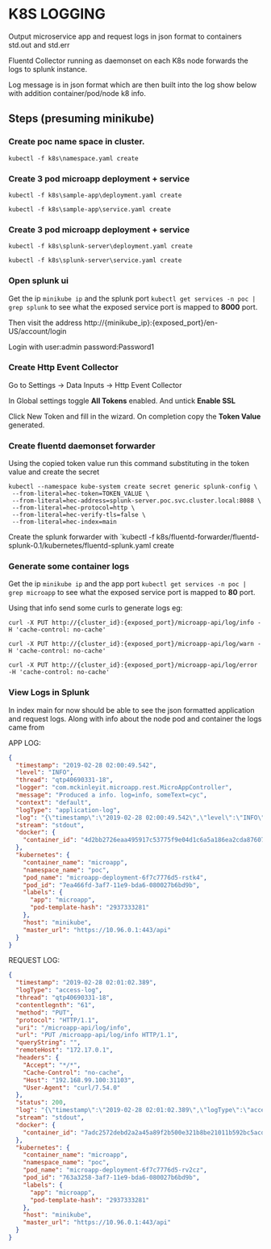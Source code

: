 # K8S LOGGING

Output microservice app and request logs in json format to containers std.out and std.err

Fluentd Collector running as daemonset on each K8s node forwards the logs to splunk instance.

Log message is in json format which are then built into the log show below with addition container/pod/node k8 info.


## Steps (presuming minikube)

### Create **poc** name space in cluster.
`kubectl -f k8s\namespace.yaml create`

### Create 3 pod microapp deployment  + service
`kubectl -f k8s\sample-app\deployment.yaml create`

`kubectl -f k8s\sample-app\service.yaml create`

### Create 3 pod microapp deployment  + service
`kubectl -f k8s\splunk-server\deployment.yaml create`

`kubectl -f k8s\splunk-server\service.yaml create`

### Open splunk ui
Get the ip `minikube ip` and the splunk port `kubectl get services -n poc | grep splunk` to see what the exposed service port is mapped to **8000** port.

Then visit the address http://{minikube_ip}:{exposed_port}/en-US/account/login

Login with user:admin password:Password1

### Create Http Event Collector

Go to Settings -> Data Inputs -> Http Event Collector

In Global settings toggle **All Tokens** enabled. And untick **Enable SSL**

Click New Token and fill in the wizard. On completion copy the **Token Value** generated.

### Create fluentd daemonset forwarder

Using the copied token value run this command substituting in the token value and create the secret
 
 ```
 kubectl --namespace kube-system create secret generic splunk-config \
  --from-literal=hec-token=TOKEN_VALUE \
  --from-literal=hec-address=splunk-server.poc.svc.cluster.local:8088 \
  --from-literal=hec-protocol=http \
  --from-literal=hec-verify-tls=false \
  --from-literal=hec-index=main
 ```
 
 Create the splunk forwarder with `kubectl -f k8s/fluentd-forwarder/fluentd-splunk-0.1/kubernetes/fluentd-splunk.yaml create
 
 ### Generate some container logs
 Get the ip `minikube ip` and the app port `kubectl get services -n poc | grep microapp` to see what the exposed service port is mapped to **80** port.
 
 Using that info send some curls to generate logs eg:
 
  
 `curl -X PUT http://{cluster_id}:{exposed_port}/microapp-api/log/info -H 'cache-control: no-cache'`
   
 `curl -X PUT http://{cluster_id}:{exposed_port}/microapp-api/log/warn -H 'cache-control: no-cache'`
  
 `curl -X PUT http://{cluster_id}:{exposed_port}/microapp-api/log/error -H 'cache-control: no-cache'`
  
### View Logs in Splunk

In index main for now should be able to see the json formatted application and request logs. Along with info about the node pod and container the logs came from

APP LOG:
```json
{
  "timestamp": "2019-02-28 02:00:49.542",
  "level": "INFO",
  "thread": "qtp40690331-18",
  "logger": "com.mckinleyit.microapp.rest.MicroAppController",
  "message": "Produced a info. log=info, someText=cyc",
  "context": "default",
  "logType": "application-log",
  "log": "{\"timestamp\":\"2019-02-28 02:00:49.542\",\"level\":\"INFO\",\"thread\":\"qtp40690331-18\",\"logger\":\"com.mckinleyit.microapp.rest.MicroAppController\",\"message\":\"Produced a info. log=info, someText=cyc\",\"context\":\"default\",\"logType\":\"application-log\"}\n",
  "stream": "stdout",
  "docker": {
    "container_id": "4d2bb2726eaa495917c53775f9e04d1c6a5a186ea2cda87607fd2d2e3ab7a158"
  },
  "kubernetes": {
    "container_name": "microapp",
    "namespace_name": "poc",
    "pod_name": "microapp-deployment-6f7c7776d5-rstk4",
    "pod_id": "7ea466fd-3af7-11e9-bda6-080027b6bd9b",
    "labels": {
      "app": "microapp",
      "pod-template-hash": "2937333281"
    },
    "host": "minikube",
    "master_url": "https://10.96.0.1:443/api"
  }
}
```


REQUEST LOG:
```json
{
  "timestamp": "2019-02-28 02:01:02.389",
  "logType": "access-log",
  "thread": "qtp40690331-18",
  "contentlegnth": "61",
  "method": "PUT",
  "protocol": "HTTP/1.1",
  "uri": "/microapp-api/log/info",
  "url": "PUT /microapp-api/log/info HTTP/1.1",
  "queryString": "",
  "remoteHost": "172.17.0.1",
  "headers": {
    "Accept": "*/*",
    "Cache-Control": "no-cache",
    "Host": "192.168.99.100:31103",
    "User-Agent": "curl/7.54.0"
  },
  "status": 200,
  "log": "{\"timestamp\":\"2019-02-28 02:01:02.389\",\"logType\":\"access-log\",\"thread\":\"qtp40690331-18\",\"contentlegnth\":\"61\",\"method\":\"PUT\",\"protocol\":\"HTTP/1.1\",\"uri\":\"/microapp-api/log/info\",\"url\":\"PUT /microapp-api/log/info HTTP/1.1\",\"queryString\":\"\",\"remoteHost\":\"172.17.0.1\",\"headers\":{\"Accept\":\"*/*\",\"Cache-Control\":\"no-cache\",\"Host\":\"192.168.99.100:31103\",\"User-Agent\":\"curl/7.54.0\"},\"status\":200}\n",
  "stream": "stdout",
  "docker": {
    "container_id": "7adc2572debd2a2a45a89f2b500e321b8be21011b592bc5acd009a54e416d007"
  },
  "kubernetes": {
    "container_name": "microapp",
    "namespace_name": "poc",
    "pod_name": "microapp-deployment-6f7c7776d5-rv2cz",
    "pod_id": "763a3258-3af7-11e9-bda6-080027b6bd9b",
    "labels": {
      "app": "microapp",
      "pod-template-hash": "2937333281"
    },
    "host": "minikube",
    "master_url": "https://10.96.0.1:443/api"
  }
}
```



